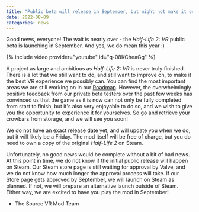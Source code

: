 ```yaml
---
title: "Public beta will release in September, but might not make it onto Steam"
date: 2022-08-09
categories: news
---
```


Good news, everyone! The wait is nearly over - the *Half-Life 2: VR* public beta is launching in September.
And yes, we do mean this year :)

{% include video provider="youtube" id="q-08KCheaGg" %}

A project as large and ambitious as *Half-Life 2: VR* is never truly finished. There is a lot that we
still want to do, and still want to improve on, to make it the best VR experience we possibly can.
You can find the most important areas we are still working on in our [Roadmap](/roadmap/).
However, the overwhelmingly positive feedback from our private beta testers over the past few weeks has
convinced us that the game as it is now can not only be fully completed from start to finish, but it's also
very enjoyable to do so, and we wish to give you the opportunity to experience it for yourselves. So go
and retrieve your crowbars from storage, and we will see you soon!

We do not have an exact release date yet, and will update you when we do, but it will likely be a Friday.
The mod itself will be free of charge, but you do need to own a copy of the original *Half-Life 2* on
Steam.

Unfortunately, no good news would be complete without a bit of bad news. At this point in time, we do not
know if the initial public release will happen on Steam. Our Steam store page is still waiting for
approval by Valve, and we do not know how much longer the approval process will take.
If our Store page gets approved by September, we will launch on Steam as planned. If not, we will prepare
an alternative launch outside of Steam. Either way, we are excited to have you play the mod in September!

- The Source VR Mod Team
